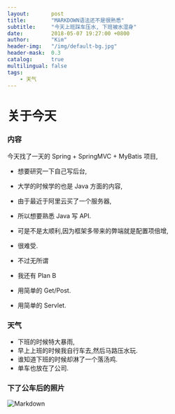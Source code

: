 ```yaml
---
layout:       post
title:        "MARKDOWN语法还不是很熟悉"
subtitle:     "今天上班踩车压水, 下班被水湿身"
date:         2018-05-07 19:27:00 +0800
author:       "Kim"
header-img:   "/img/default-bg.jpg"
header-mask:  0.3
catalog:      true
multilingual: false
tags:
    - 天气
---
```


# 关于今天
### 内容
今天找了一天的 Spring + SpringMVC + MyBatis 项目,
*   想要研究一下自己写后台,
*   大学的时候学的也是 Java 方面的内容,
*   由于最近于阿里云买了一个服务器,
*   所以想要熟悉 Java 写 API.
*   可是不是太顺利,因为框架多带来的弊端就是配置项倍增,
*   很难受.

*   不过无所谓
*   我还有 Plan B
*   用简单的 Get/Post.
*   用简单的 Servlet.
### 天气
*   下班的时候特大暴雨,
*   早上上班的时候我自行车去,然后马路压水玩.
*   谁知道下班的时候却淋了一个落汤鸡.
*   单车也放在了公司.
### 下了公车后的照片
![Markdown](/helloworld/img/2018-5-7.jpg)

